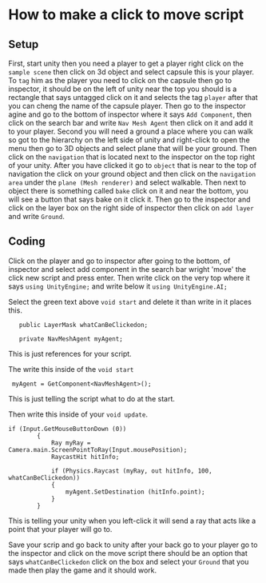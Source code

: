 # How to make a click to move script

## Setup

First, start unity then you need a player to get a player right click on the ``sample scene`` 
then click on 3d object and select capsule this is your player. To ``tag`` him as the player you 
need to click on the capsule then go to inspector, it should be on the left of unity near the 
top you should is a rectangle that says untagged click on it and selects the tag ``player`` after 
that you can cheng the name of the capsule player. Then go to the inspector agine and go to 
the bottom of inspector where it says ``Add Component``, then click on the search bar and write 
``Nav Mesh Agent`` then click on it and add it to your player. Second you will need a ground a 
place where you can walk so got to the hierarchy on the left side of unity and right-click to 
open the menu then go to 3D objects and select plane that will be your ground. Then click on the
``navigation`` that is located next to the inspector on the top right of your unity. After you have 
clicked it go to ``object`` that is near to the top of navigation the click on your ground object 
and then click on the ``navigation area`` under the ``plane (Mesh renderer)`` and select walkable.
Then next to object there is something called ``bake`` click on it and near the bottom, you will
see a button that says bake on it click it. Then go to the inspector and click on the layer box 
on the right side of inspector then click on ``add layer`` and write ``Ground``.

## Coding 

Click on the player and go to inspector after going to the bottom, of inspector and select add 
component in the search bar wright 'move' the click new script and press enter. Then write click
on the very top where it says ``using UnityEngine;`` and write below it ``using UnityEngine.AI;``

Select the green text above ``void start`` and delete it than write in it places this.

```
   public LayerMask whatCanBeClickedon;

   private NavMeshAgent myAgent;
```
This is just references for your script.

The write this inside of the ``void start``

```
 myAgent = GetComponent<NavMeshAgent>();
```
This is just telling the script what to do at the start.

Then write this inside of your ``void update``.

```
if (Input.GetMouseButtonDown (0))
        {
            Ray myRay = Camera.main.ScreenPointToRay(Input.mousePosition);
            RaycastHit hitInfo;

            if (Physics.Raycast (myRay, out hitInfo, 100, whatCanBeClickedon))
            {
                myAgent.SetDestination (hitInfo.point);
            }
        }
```
This is telling your unity when you left-click it will send a ray that acts like a point
that your player will go to.

Save your scrip and go back to unity after your back go to your player go to the inspector 
and click on the move script there should be an option that says ``whatCanBeClickedon``
click on the box and select your ``Ground`` that you made then play the game and it should work.
